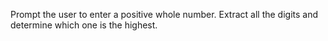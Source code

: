 Prompt the user to enter a positive whole number. Extract all the digits and determine which one is the highest.

